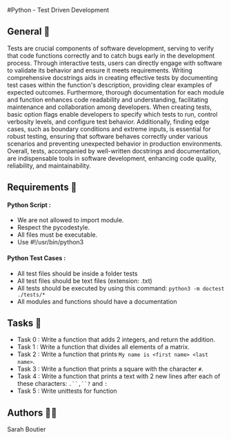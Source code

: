 #Python - Test Driven Development

## General 🐍
Tests are crucial components of software development, serving to verify that code functions correctly and to catch bugs early in the development process. Through interactive tests, users can directly engage with software to validate its behavior and ensure it meets requirements. Writing comprehensive docstrings aids in creating effective tests by documenting test cases within the function's description, providing clear examples of expected outcomes. Furthermore, thorough documentation for each module and function enhances code readability and understanding, facilitating maintenance and collaboration among developers. When creating tests, basic option flags enable developers to specify which tests to run, control verbosity levels, and configure test behavior. Additionally, finding edge cases, such as boundary conditions and extreme inputs, is essential for robust testing, ensuring that software behaves correctly under various scenarios and preventing unexpected behavior in production environments. Overall, tests, accompanied by well-written docstrings and documentation, are indispensable tools in software development, enhancing code quality, reliability, and maintainability.

## Requirements 💾
#### Python Script : 

* We are not allowed to import module.
* Respect the pycodestyle.
* All files must be executable.
* Use #!/usr/bin/python3

#### Python Test Cases : 

* All test files should be inside a folder tests
* All test files should be text files (extension: .txt)
* All tests should be executed by using this command: `python3 -m doctest ./tests/*`
* All modules and functions should have a documentation

## Tasks :100:
- Task 0 : Write a function that adds 2 integers, and return the addition.
- Task 1 : Write a function that divides all elements of a matrix.
- Task 2 : Write a function that prints `My name is <first name> <last name>`.
- Task 3 : Write a function that prints a square with the character `#`.
- Task 4 : Write a function that prints a text with 2 new lines after each of these characters: `.``,``?` and `:`
- Task 5 : Write unittests for function

## Authors 🧞‍♀️
Sarah Boutier